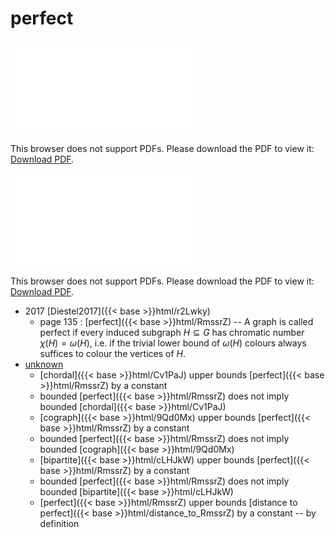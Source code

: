 # perfect




<object data="../local_RmssrZ.pdf" type="application/pdf" width="100%" height="480px"><embed src="../local_RmssrZ.pdf"><p>This browser does not support PDFs. Please download the PDF to view it: <a href="../local_RmssrZ.pdf">Download PDF</a>.</p></embed></object>


<object data="../inclusions_RmssrZ.pdf" type="application/pdf" width="100%" height="480px"><embed src="../inclusions_RmssrZ.pdf"><p>This browser does not support PDFs. Please download the PDF to view it: <a href="../inclusions_RmssrZ.pdf">Download PDF</a>.</p></embed></object>

* 2017 [Diestel2017]({{< base >}}html/r2Lwky)
    * page 135 : [perfect]({{< base >}}html/RmssrZ) -- A graph is called perfect if every induced subgraph $H \subseteq G$ has chromatic number $\chi(H)=\omega(H)$, i.e. if the trivial lower bound of $\omega(H)$ colours always suffices to colour the vertices of $H$.
*  [unknown](#)
    * [chordal]({{< base >}}html/Cv1PaJ) upper bounds [perfect]({{< base >}}html/RmssrZ) by a constant
    * bounded [perfect]({{< base >}}html/RmssrZ) does not imply bounded [chordal]({{< base >}}html/Cv1PaJ)
    * [cograph]({{< base >}}html/9Qd0Mx) upper bounds [perfect]({{< base >}}html/RmssrZ) by a constant
    * bounded [perfect]({{< base >}}html/RmssrZ) does not imply bounded [cograph]({{< base >}}html/9Qd0Mx)
    * [bipartite]({{< base >}}html/cLHJkW) upper bounds [perfect]({{< base >}}html/RmssrZ) by a constant
    * bounded [perfect]({{< base >}}html/RmssrZ) does not imply bounded [bipartite]({{< base >}}html/cLHJkW)
    * [perfect]({{< base >}}html/RmssrZ) upper bounds [distance to perfect]({{< base >}}html/distance_to_RmssrZ) by a constant -- by definition
